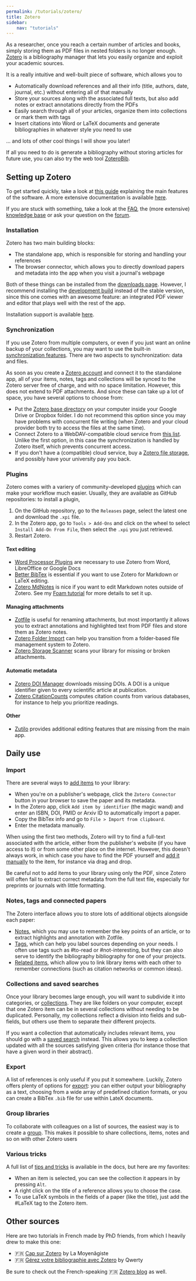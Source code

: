 ```yaml
---
permalink: /tutorials/zotero/
title: Zotero
sidebar:
    nav: "tutorials"
---
```


As a researcher, once you reach a certain number of articles and books, simply storing them as PDF files in nested folders is no longer enough. [Zotero](https://www.zotero.org/) is a bibliography manager that lets you easily organize and exploit your academic sources.

It is a really intuitive and well-built piece of software, which allows you to

- Automatically download references and all their info (title, authors, date, journal, etc.) without entering all of that manually
- Store your sources along with the associated full texts, but also add notes or extract annotations directly from the PDFs
- Easily search through all of your articles, organize them into collections or mark them with tags
- Insert citations into Word or LaTeX documents and generate bibliographies in whatever style you need to use

... and lots of other cool things I will show you later!

If all you need to do is generate a bibliography without storing articles for future use, you can also try the web tool [ZoteroBib](https://zbib.org/).

## Setting up Zotero

To get started quickly, take a look at [this guide](https://www.zotero.org/support/quick_start_guide) explaining the main features of the software. A more extensive documentation is available [here](https://www.zotero.org/support/).

If you are stuck with something, take a look at the [FAQ](https://www.zotero.org/support/frequently_asked_questions), the (more extensive) [knowledge base](https://www.zotero.org/support/kb) or ask your question on the [forum](https://forums.zotero.org/discussions).

### Installation

Zotero has two main building blocks:

- The standalone app, which is responsible for storing and handling your references
- The browser connector, which allows you to directly download papers and metadata into the app when you visit a journal's webpage

Both of these things can be installed from the [downloads page](https://www.zotero.org/download/). However, I recommend installing the [development build](https://www.zotero.org/support/dev_builds) instead of the stable version, since this one comes with an awesome feature: an integrated PDF viewer and editor that plays well with the rest of the app.

Installation support is available [here](https://www.zotero.org/support/installation).

### Synchronization

If you use Zotero from multiple computers, or even if you just want an online backup of your collections, you may want to use the built-in [synchronization features](https://www.zotero.org/support/sync). There are two aspects to synchronization: data and files.

As soon as you create a [Zotero account](https://www.zotero.org/user/register/) and connect it to the standalone app, all of your items, notes, tags and collections will be synced to the Zotero server free of charge, and with no space limitation. However, this does not extend to PDF attachments. And since these can take up a lot of space, you have several options to choose from:

- Put the [Zotero base directory](https://www.zotero.org/support/preferences/advanced) on your computer inside your Google Drive or Dropbox folder. I do not recommend this option since you may have problems with concurrent file writing (when Zotero and your cloud provider both try to access the files at the same time).
- Connect Zotero to a WebDAV-compatible cloud service from [this list](https://www.zotero.org/support/kb/webdav_services). Unlike the first option, in this case the synchronization is handled by Zotero itself, which prevents concurrent access.
- If you don't have a (compatible) cloud service, buy a [Zotero file storage](https://www.zotero.org/storage?id=storage), and possibly have your university pay you back.

### Plugins

Zotero comes with a variery of community-developed [plugins](https://www.zotero.org/support/plugins) which can make your workflow much easier. Usually, they are available as GitHub repositories: to install a plugin,

1. On the GitHub repository, go to the `Releases` page, select the latest one and download the `.xpi` file.
2. In the Zotero app, go to `Tools > Add-Ons` and click on the wheel to select `Install Add-On From File`, then select the `.xpi` you just retrieved.
3. Restart Zotero.

#### Text editing

- [Word Processor Plugins](https://www.zotero.org/support/word_processor_integration) are necessary to use Zotero from Word, LibreOffice or Google Docs
- [Better BibTex](https://retorque.re/zotero-better-bibtex/) is essential if you want to use Zotero for Markdown or LaTeX editing.
- [Zotero MdNotes](https://argentinaos.com/zotero-mdnotes/) is nice if you want to edit Markdown notes outside of Zotero. See my [Foam tutorial](foam.md) for more details to set it up.

#### Managing attachments

- [Zotfile](http://zotfile.com/) is useful for renaming attachments, but most importantly it allows you to extract annotations and highlighted text from PDF files and store them as Zotero notes.
- [Zotero Folder Import](https://github.com/retorquere/zotero-folder-import) can help you transition from a folder-based file management system to Zotero.
- [Zotero Storage Scanner](https://github.com/retorquere/zotero-storage-scanner) scans your library for missing or broken attachments.

#### Automatic metadata

- [Zotero DOI Manager](https://github.com/bwiernik/zotero-shortdoi) downloads missing DOIs. A DOI is a unique identifier given to every scientific article at publication.
- [Zotero CitationCounts](https://github.com/eschnett/zotero-citationcounts) computes citation counts from various databases, for instance to help you prioritize readings.

#### Other

- [Zutilo](https://github.com/wshanks/Zutilo) provides additional editing features that are missing from the main app.

## Daily use

### Import

There are several ways to [add items](https://www.zotero.org/support/adding_items_to_zotero) to your library:

- When you're on a publisher's webpage, click the `Zotero Connector` button in your browser to save the paper and its metadata.
- In the Zotero app, click `Add item by identifier` (the magic wand) and enter an ISBN, DOI, PMID or Arxiv ID to automatically import a paper.
- Copy the BibTex info and go to `File > Import from clipboard`.
- Enter the metadata manually.

When using the first two methods, Zotero will try to find a full-text associated with the article, either from the publisher's website (if you have access to it) or from some other place on the internet. However, this doesn't always work, in which case you have to find the PDF yourself and [add it manually](https://www.zotero.org/support/attaching_files) to the item, for instance via drag and drop.

Be careful not to add items to your library using only the PDF, since Zotero will often fail to extract correct metadata from the full text file, especially for preprints or journals with little formatting.

### Notes, tags and connected papers

The Zotero interface allows you to store lots of additional objects alongside each paper:

- [Notes](https://www.zotero.org/support/notes), which you may use to remember the key points of an article, or to extract highlights and annotation with Zotfile.
- [Tags](https://www.zotero.org/support/collections_and_tags#tags), which can help you label sources depending on your needs. I often use tags such as #to-read or #not-interesting, but they can also serve to identify the bibliography bibliography for one of your projects.
- [Related items](https://www.zotero.org/support/related), which allow you to link library items with each other to remember connections (such as citation networks or common ideas).

### Collections and saved searches

Once your library becomes large enough, you will want to subdivide it into categories, or [collections](https://www.zotero.org/support/collections_and_tags#collections). They are like folders on your computer, except that one Zotero item can be in several collections without needing to be duplicated. Personally, my collections reflect a division into fields and sub-fields, but others use them to separate their different projects.

If you want a collection that automatically includes relevant items, you should go with a [saved search](https://www.zotero.org/support/searching) instead. This allows you to keep a collection updated with all the sources satisfying given criteria (for instance those that have a given word in their abstract).

### Export

A list of references is only useful if you put it somewhere. Luckily, Zotero offers plenty of options for [export](https://www.zotero.org/support/creating_bibliographies): you can either output your bibliography as a text, choosing from a wide array of predefined citation formats, or you can create a BibTex `.bib` file for use within LateX documents. 

### Group libraries

To collaborate with colleagues on a list of sources, the easiest way is to create a [group](https://www.zotero.org/support/groups). This makes it possible to share collections, items, notes and so on with other Zotero users

### Various tricks

A full list of [tips and tricks](https://www.zotero.org/support/tips_and_tricks) is available in the docs, but here are my favorites:

- When an item is selected, you can see the collection it appears in by pressing `Alt`.
- A right click on the title of a reference allows you to choose the case.
- To use LaTeX symbols in the fields of a paper (like the title), just add the #LaTeX tag to the Zotero item.

## Other sources

Here are two tutorials in French made by PhD friends, from which I heavily drew to make this one:

- 🇫🇷 [Cap sur Zotero](http://la.moyenagiste.fr/cap-sur-zotero) by La Moyenâgiste
- 🇫🇷 [Gérez votre bibliographie avec Zotero](https://zestedesavoir.com/tutoriels/2041/gerez-votre-bibliographie-avec-zotero/) by Qwerty

Be sure to check out the French-speaking 🇫🇷 [Zotero blog](https://zotero.hypotheses.org/) as well.
